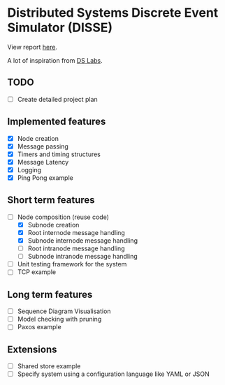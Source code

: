 # Distributed Systems Discrete Event Simulator (DISSE)

View report [here](https://www.overleaf.com/project/640244e50c059ab2d68e51de).

A lot of inspiration from [DS Labs](https://github.com/emichael/dslabs).

## TODO

- [ ] Create detailed project plan

## Implemented features

- [X] Node creation
- [X] Message passing
- [X] Timers and timing structures
- [X] Message Latency
- [X] Logging
- [X] Ping Pong example

## Short term features

- [ ] Node composition (reuse code)
  - [X] Subnode creation
  - [X] Root internode message handling
  - [X] Subnode internode message handling
  - [ ] Root intranode message handling
  - [ ] Subnode intranode message handling
- [ ] Unit testing framework for the system
- [ ] TCP example

## Long term features

- [ ] Sequence Diagram Visualisation
- [ ] Model checking with pruning
- [ ] Paxos example

## Extensions

- [ ] Shared store example
- [ ] Specify system using a configuration language like YAML or JSON

